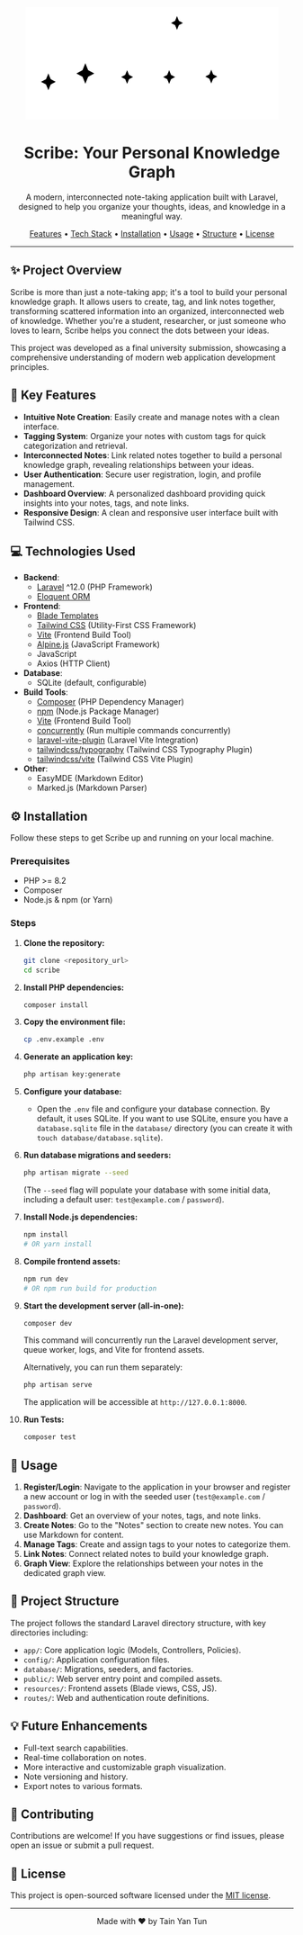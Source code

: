<p align="center">
  <a href="#" target="_blank">
    <img src="public/scribe.svg" width="450" height="200" alt="Scribe Logo">
  </a>
</p>

<h1 align="center">Scribe: Your Personal Knowledge Graph</h1>

<p align="center">
  A modern, interconnected note-taking application built with Laravel, designed to help you organize your thoughts, ideas, and knowledge in a meaningful way.
</p>

<p align="center">
  <a href="#key-features">Features</a> •
  <a href="#technologies-used">Tech Stack</a> •
  <a href="#installation">Installation</a> •
  <a href="#usage">Usage</a> •
  <a href="#project-structure">Structure</a> •
  <a href="#license">License</a>
</p>

---

## ✨ Project Overview

Scribe is more than just a note-taking app; it's a tool to build your personal knowledge graph. It allows users to create, tag, and link notes together, transforming scattered information into an organized, interconnected web of knowledge. Whether you're a student, researcher, or just someone who loves to learn, Scribe helps you connect the dots between your ideas.

This project was developed as a final university submission, showcasing a comprehensive understanding of modern web application development principles.

## 🚀 Key Features

*   **Intuitive Note Creation**: Easily create and manage notes with a clean interface.
*   **Tagging System**: Organize your notes with custom tags for quick categorization and retrieval.
*   **Interconnected Notes**: Link related notes together to build a personal knowledge graph, revealing relationships between your ideas.
*   **User Authentication**: Secure user registration, login, and profile management.
*   **Dashboard Overview**: A personalized dashboard providing quick insights into your notes, tags, and note links.
*   **Responsive Design**: A clean and responsive user interface built with Tailwind CSS.

## 💻 Technologies Used

*   **Backend**:
    *   [Laravel](https://laravel.com/) ^12.0 (PHP Framework)
    *   [Eloquent ORM](https://laravel.com/docs/eloquent)
*   **Frontend**:
    *   [Blade Templates](https://laravel.com/docs/blade)
    *   [Tailwind CSS](https://tailwindcss.com/) (Utility-First CSS Framework)
    *   [Vite](https://vitejs.dev/) (Frontend Build Tool)
    *   [Alpine.js](https://alpinejs.dev/) (JavaScript Framework)
    *   JavaScript
    *   Axios (HTTP Client)
*   **Database**:
    *   SQLite (default, configurable)
*   **Build Tools**:
    *   [Composer](https://getcomposer.org/) (PHP Dependency Manager)
    *   [npm](https://www.npmjs.com/) (Node.js Package Manager)
    *   [Vite](https://vitejs.dev/) (Frontend Build Tool)
    *   [concurrently](https://www.npmjs.com/package/concurrently) (Run multiple commands concurrently)
    *   [laravel-vite-plugin](https://github.com/laravel/vite-plugin) (Laravel Vite Integration)
    *   [tailwindcss/typography](https://tailwindcss.com/docs/typography-plugin) (Tailwind CSS Typography Plugin)
    *   [tailwindcss/vite](https://tailwindcss.com/docs/installation#vite) (Tailwind CSS Vite Plugin)
*   **Other**:
    *   EasyMDE (Markdown Editor)
    *   Marked.js (Markdown Parser)

## ⚙️ Installation

Follow these steps to get Scribe up and running on your local machine.

### Prerequisites

*   PHP >= 8.2
*   Composer
*   Node.js & npm (or Yarn)

### Steps

1.  **Clone the repository:**
    ```bash
    git clone <repository_url>
    cd scribe
    ```

2.  **Install PHP dependencies:**
    ```bash
    composer install
    ```

3.  **Copy the environment file:**
    ```bash
    cp .env.example .env
    ```

4.  **Generate an application key:**
    ```bash
    php artisan key:generate
    ```

5.  **Configure your database:**
    *   Open the `.env` file and configure your database connection. By default, it uses SQLite. If you want to use SQLite, ensure you have a `database.sqlite` file in the `database/` directory (you can create it with `touch database/database.sqlite`).

6.  **Run database migrations and seeders:**
    ```bash
    php artisan migrate --seed
    ```
    (The `--seed` flag will populate your database with some initial data, including a default user: `test@example.com` / `password`).

7.  **Install Node.js dependencies:**
    ```bash
    npm install
    # OR yarn install
    ```

8.  **Compile frontend assets:**
    ```bash
    npm run dev
    # OR npm run build for production
    ```

9.  **Start the development server (all-in-one):**
    ```bash
    composer dev
    ```
    This command will concurrently run the Laravel development server, queue worker, logs, and Vite for frontend assets.

    Alternatively, you can run them separately:
    ```bash
    php artisan serve
    ```
    The application will be accessible at `http://127.0.0.1:8000`.

10. **Run Tests:**
    ```bash
    composer test
    ```

## 🚀 Usage

1.  **Register/Login**: Navigate to the application in your browser and register a new account or log in with the seeded user (`test@example.com` / `password`).
2.  **Dashboard**: Get an overview of your notes, tags, and note links.
3.  **Create Notes**: Go to the "Notes" section to create new notes. You can use Markdown for content.
4.  **Manage Tags**: Create and assign tags to your notes to categorize them.
5.  **Link Notes**: Connect related notes to build your knowledge graph.
6.  **Graph View**: Explore the relationships between your notes in the dedicated graph view.

## 📂 Project Structure

The project follows the standard Laravel directory structure, with key directories including:

*   `app/`: Core application logic (Models, Controllers, Policies).
*   `config/`: Application configuration files.
*   `database/`: Migrations, seeders, and factories.
*   `public/`: Web server entry point and compiled assets.
*   `resources/`: Frontend assets (Blade views, CSS, JS).
*   `routes/`: Web and authentication route definitions.

## 💡 Future Enhancements

*   Full-text search capabilities.
*   Real-time collaboration on notes.
*   More interactive and customizable graph visualization.
*   Note versioning and history.
*   Export notes to various formats.

## 🤝 Contributing

Contributions are welcome! If you have suggestions or find issues, please open an issue or submit a pull request.

## 📄 License

This project is open-sourced software licensed under the [MIT license](LICENSE).

---
<p align="center">Made with ❤️ by Tain Yan Tun</p>
